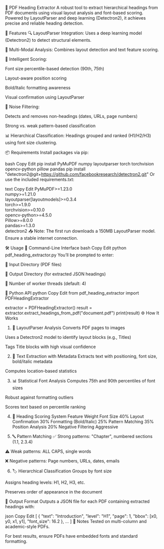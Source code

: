 📄 PDF Heading Extractor
A robust tool to extract hierarchical headings from PDF documents using visual layout analysis and font-based scoring. Powered by LayoutParser and deep learning (Detectron2), it achieves precise and reliable heading detection.

🚀 Features
🔍 LayoutParser Integration: Uses a deep learning model (Detectron2) to detect structural elements.

📐 Multi-Modal Analysis: Combines layout detection and text feature scoring.

🧠 Intelligent Scoring:

Font size percentile-based detection (90th, 75th)

Layout-aware position scoring

Bold/Italic formatting awareness

Visual confirmation using LayoutParser

🧹 Noise Filtering:

Detects and removes non-headings (dates, URLs, page numbers)

Strong vs. weak pattern-based classification

📊 Hierarchical Classification: Headings grouped and ranked (H1/H2/H3) using font size clustering.

📦 Requirements
Install packages via pip:

bash
Copy
Edit
pip install PyMuPDF numpy layoutparser torch torchvision opencv-python pillow pandas
pip install "detectron2@git+https://github.com/facebookresearch/detectron2.git"
Or use the included requirements.txt:

text
Copy
Edit
PyMuPDF>=1.23.0  
numpy>=1.21.0  
layoutparser[layoutmodels]>=0.3.4  
torch>=1.9.0  
torchvision>=0.10.0  
opencv-python>=4.5.0  
Pillow>=8.0.0  
pandas>=1.3.0  
detectron2
📥 Note: The first run downloads a 150MB LayoutParser model. Ensure a stable internet connection.

🛠️ Usage
🔧 Command-Line Interface
bash
Copy
Edit
python pdf_heading_extractor.py
You’ll be prompted to enter:

📁 Input Directory (PDF files)

📂 Output Directory (for extracted JSON headings)

🧵 Number of worker threads (default: 4)

🐍 Python API
python
Copy
Edit
from pdf_heading_extractor import PDFHeadingExtractor

extractor = PDFHeadingExtractor()
result = extractor.extract_headings_from_pdf("document.pdf")
print(result)
⚙️ How It Works
1. 📸 LayoutParser Analysis
Converts PDF pages to images

Uses a Detectron2 model to identify layout blocks (e.g., Titles)

Tags Title blocks with high visual confidence

2. 🧾 Text Extraction with Metadata
Extracts text with positioning, font size, bold/italic metadata

Computes location-based statistics

3. 📊 Statistical Font Analysis
Computes 75th and 90th percentiles of font sizes

Robust against formatting outliers

Scores text based on percentile ranking

4. 🧮 Heading Scoring System
Feature	Weight
Font Size	40%
Layout Confirmation	30%
Formatting (Bold/Italic)	25%
Pattern Matching	35%
Position Analysis	20%
Negative Filtering	Aggressive

5. 🔤 Pattern Matching
✅ Strong patterns: "Chapter", numbered sections (1.1, 2.3.4)

⚠️ Weak patterns: ALL CAPS, single words

❌ Negative patterns: Page numbers, URLs, dates, emails

6. 🏷️ Hierarchical Classification
Groups by font size

Assigns heading levels: H1, H2, H3, etc.

Preserves order of appearance in the document

📁 Output Format
Outputs a JSON file for each PDF containing extracted headings with:

json
Copy
Edit
[
  {
    "text": "Introduction",
    "level": "H1",
    "page": 1,
    "bbox": [x0, y0, x1, y1],
    "font_size": 16.2
  },
  ...
]
📎 Notes
Tested on multi-column and academic-style PDFs.

For best results, ensure PDFs have embedded fonts and standard formatting.
